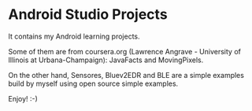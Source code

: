 Android Studio Projects
=======================

It contains my Android learning projects.

Some of them are from coursera.org (Lawrence Angrave - University of Illinois at Urbana-Champaign): JavaFacts and MovingPixels.

On the other hand, Sensores, Bluev2EDR and BLE are a simple examples build by myself using open source simple examples.

Enjoy! :-)

